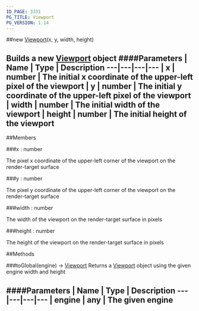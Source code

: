```yaml
---
ID_PAGE: 3331
PG_TITLE: Viewport
PG_VERSION: 1.14
---
```

##new [Viewport](page.php?p=3331)(x, y, width, height)

Builds a new [Viewport](page.php?p=3331) object
####Parameters
 | Name | Type | Description
---|---|---|---
 | x | number | The initial x coordinate of the upper-left pixel of the viewport
 | y | number | The initial y coordinate of the upper-left pixel of the viewport
 | width | number | The initial width of the viewport
 | height | number | The initial height of the viewport
---

##Members

###x : number


The pixel x coordinate of the upper-left corner of the viewport on the render-target surface

###y : number


The pixel y coordinate of the upper-left corner of the viewport on the render-target surface

###width : number


The width of the viewport on the render-target surface in pixels

###height : number


The height of the  viewport on the render-target surface in pixels



##Methods

###toGlobal(engine) &rarr; [Viewport](page.php?p=3331)
Returns a [Viewport](page.php?p=3331) object using the given engine width and height

####Parameters
 | Name | Type | Description
---|---|---|---
 | engine | any | The given engine
---

